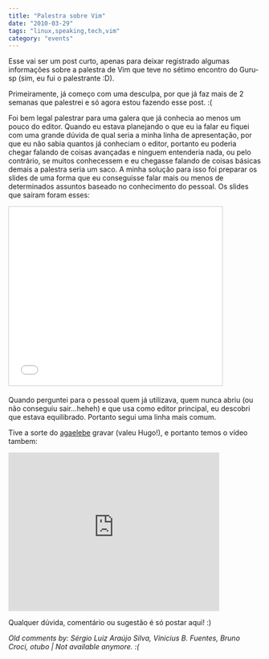 ```yaml
---
title: "Palestra sobre Vim"
date: "2010-03-29"
tags: "linux,speaking,tech,vim"
category: "events"
---
```


Esse vai ser um post curto, apenas para deixar registrado algumas
informações sobre a palestra de Vim que teve no sétimo encontro do
Guru-sp (sim, eu fui o palestrante :D).

Primeiramente, já começo com uma desculpa, por que já faz mais de 2
semanas que palestrei e só agora estou fazendo esse post. :(

Foi bem legal palestrar para uma galera que já conhecia ao menos um
pouco do editor. Quando eu estava planejando o que eu ia falar eu
fiquei com uma grande dúvida de qual seria a minha linha de
apresentação, por que eu não sabia quantos já conheciam o editor,
portanto eu poderia chegar falando de coisas avançadas e ninguem
entenderia nada, ou pelo contrário, se muitos conhecessem e eu
chegasse falando de coisas básicas demais a palestra seria um saco.  A
minha solução para isso foi preparar os slides de uma forma que eu
conseguisse falar mais ou menos de determinados assuntos baseado no
conhecimento do pessoal. Os slides que saíram foram esses:

<iframe src="//www.slideshare.net/slideshow/embed_code/key/bCel8ASrPtnGEv" width="425" height="355" frameborder="0" marginwidth="0" marginheight="0" scrolling="no" style="border:1px solid #CCC; border-width:1px; margin-bottom:5px; max-width: 100%;" allowfullscreen></iframe>

Quando perguntei para o pessoal quem já utilizava, quem nunca abriu
(ou não conseguiu sair...heheh) e que usa como editor principal, eu
descobri que estava equilibrado. Portanto segui uma linha mais comum.

Tive a sorte do [agaelebe](http://www.agaelebe.com.br) gravar (valeu
Hugo!), e portanto temos o vídeo tambem:

<iframe width="420" height="315" src="https://www.youtube.com/embed/uhYqwZh61yQ" frameborder="0" allowfullscreen></iframe>

Qualquer dúvida, comentário ou sugestão é só postar aqui! :)



_Old comments by: Sérgio Luiz Araújo Silva, Vinicius B. Fuentes, Bruno Croci, otubo | Not available anymore. :(_
